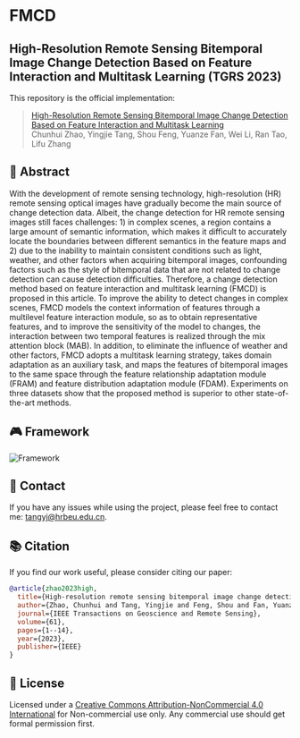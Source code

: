 # FMCD
## High-Resolution Remote Sensing Bitemporal Image Change Detection Based on Feature Interaction and Multitask Learning (TGRS 2023)

This repository is the official implementation:
> [High-Resolution Remote Sensing Bitemporal Image Change Detection Based on Feature Interaction and Multitask Learning](https://ieeexplore.ieee.org/document/10123082)  
> Chunhui Zhao, Yingjie Tang, Shou Feng, Yuanze Fan, Wei Li, Ran Tao, Lifu Zhang

## 📄 Abstract

With the development of remote sensing technology, high-resolution (HR) remote sensing optical images have gradually become the main source of change detection data. Albeit, the change detection for HR remote sensing images still faces challenges: 1) in complex scenes, a region contains a large amount of semantic information, which makes it difficult to accurately locate the boundaries between different semantics in the feature maps and 2) due to the inability to maintain consistent conditions such as light, weather, and other factors when acquiring bitemporal images, confounding factors such as the style of bitemporal data that are not related to change detection can cause detection difficulties. Therefore, a change detection method based on feature interaction and multitask learning (FMCD) is proposed in this article. To improve the ability to detect changes in complex scenes, FMCD models the context information of features through a multilevel feature interaction module, so as to obtain representative features, and to improve the sensitivity of the model to changes, the interaction between two temporal features is realized through the mix attention block (MAB). In addition, to eliminate the influence of weather and other factors, FMCD adopts a multitask learning strategy, takes domain adaptation as an auxiliary task, and maps the features of bitemporal images to the same space through the feature relationship adaptation module (FRAM) and feature distribution adaptation module (FDAM). Experiments on three datasets show that the proposed method is superior to other state-of-the-art methods.

## 🎮 Framework
![Framework](assets/framework.png)

## 📧 Contact

If you have any issues while using the project, please feel free to contact me: [tangyj@hrbeu.edu.cn](tangyj@hrbeu.edu.cn).

## 📚 Citation

If you find our work useful, please consider citing our paper:

```bibtex
@article{zhao2023high,
  title={High-resolution remote sensing bitemporal image change detection based on feature interaction and multitask learning},
  author={Zhao, Chunhui and Tang, Yingjie and Feng, Shou and Fan, Yuanze and Li, Wei and Tao, Ran and Zhang, Lifu},
  journal={IEEE Transactions on Geoscience and Remote Sensing},
  volume={61},
  pages={1--14},
  year={2023},
  publisher={IEEE}
}

```

## 📜 License

Licensed under a [Creative Commons Attribution-NonCommercial 4.0 International](https://creativecommons.org/licenses/by-nc/4.0/) for Non-commercial use only.
Any commercial use should get formal permission first.

